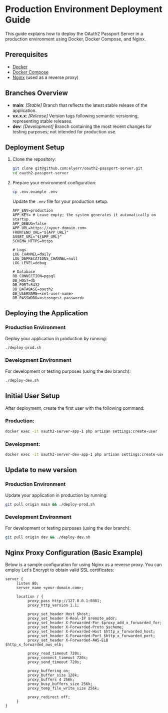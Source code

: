 # Production Environment Deployment Guide

This guide explains how to deploy the OAuth2 Passport Server in a production environment using Docker, Docker Compose, and Nginx.

## Prerequisites

-   [Docker](https://docs.docker.com/get-docker/)
-   [Docker Compose](https://docs.docker.com/compose/install/)
-   [Nginx](https://nginx.org/) (used as a reverse proxy)

## Branches Overview

- **main**: _[Stable]_ Branch that reflects the latest stable release of the application.
- **vx.x.x**: _[Release]_ Version tags following semantic versioning, representing stable releases.
- **dev**: _[Development]_ Branch containing the most recent changes for testing purposes; not intended for production use.

## Deployment Setup

1. Clone the repository:

    ```sh
    git clone git@github.com:elyerr/oauth2-passport-server.git
    cd oauth2-passport-server
    ```

2. Prepare your environment configuration:

    ```sh
    cp .env.example .env
    ```

    Update the `.env` file for your production setup.

    ```env
    APP_ENV=production
    APP_KEY= # Leave empty; the system generates it automatically on startup.
    APP_DEBUG=false
    APP_URL=https://<your-domain.com>
    FRONTEND_URL="${APP_URL}"
    ASSET_URL="${APP_URL}"
    SCHEMA_HTTPS=https

    # Logs
    LOG_CHANNEL=daily
    LOG_DEPRECATIONS_CHANNEL=null
    LOG_LEVEL=debug

    # Database
    DB_CONNECTION=pgsql
    DB_HOST=db
    DB_PORT=5432
    DB_DATABASE=oauth2
    DB_USERNAME=<set-user-name>
    DB_PASSWORD=<strongest-password>
    ```

## Deploying the Application

### Production Environment

Deploy your application in production by running:

```bash
./deploy-prod.sh
```

### Development Environment

For development or testing purposes (using the dev branch):

```bash
./deploy-dev.sh
```

## Initial User Setup

After deployment, create the first user with the following command:

### Production:

```bash
docker exec -it oauth2-server-app-1 php artisan settings:create-user
```

### Development:

```bash
docker exec -it oauth2-server-dev-app-1 php artisan settings:create-user
```

## Update to new version

### Production Environment

Update your application in production by running:

```bash
git pull origin main && ./deploy-prod.sh
```

### Development Environment

For development or testing purposes (using the dev branch):

```bash
git pull origin dev && ./deploy-dev.sh
```

## Nginx Proxy Configuration (Basic Example)

Below is a sample configuration for using Nginx as a reverse proxy. You can employ Let's Encrypt to obtain valid SSL certificates:

```nginx
server {
     listen 80;
     server_name <your-domain.com>;

     location / {
          proxy_pass http://127.0.0.1:8001;
          proxy_http_version 1.1;

          proxy_set_header Host $host;
          proxy_set_header X-Real-IP $remote_addr;
          proxy_set_header X-Forwarded-For $proxy_add_x_forwarded_for;
          proxy_set_header X-Forwarded-Proto $scheme;
          proxy_set_header X-Forwarded-Host $http_x_forwarded_host;
          proxy_set_header X-Forwarded-Port $http_x_forwarded_port;
          proxy_set_header X-Forwarded-AWS-ELB $http_x_forwarded_aws_elb;

          proxy_read_timeout 720s;
          proxy_connect_timeout 720s;
          proxy_send_timeout 720s;

          proxy_buffering on;
          proxy_buffer_size 128k;
          proxy_buffers 4 256k;
          proxy_busy_buffers_size 256k;
          proxy_temp_file_write_size 256k;

          proxy_redirect off;
     }
}
```
